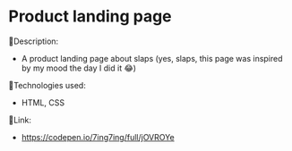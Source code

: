 # Product landing page

:page_facing_up:Description:

- A product landing page about slaps (yes, slaps, this page was inspired by my mood the day I did it 😂)

:wrench:Technologies used:

- HTML, CSS



:link:Link:
- https://codepen.io/7ing7ing/full/jOVROYe
